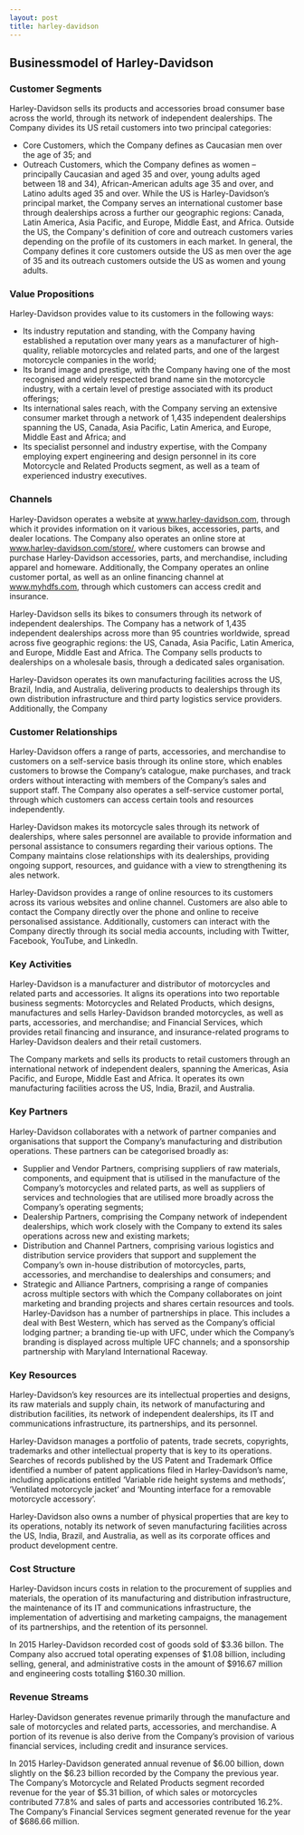 ```yaml
---
layout: post
title: harley-davidson
---
```


Businessmodel of Harley-Davidson
---------------------------------

### Customer Segments

Harley-Davidson sells its products and accessories broad consumer base across the world, through its network of independent dealerships. The Company divides its US retail customers into two principal categories:

 * Core Customers, which the Company defines as Caucasian men over the age of 35; and
* Outreach Customers, which the Company defines as women – principally Caucasian and aged 35 and over, young adults aged between 18 and 34), African-American adults age 35 and over, and Latino adults aged 35 and over.
 While the US is Harley-Davidson’s principal market, the Company serves an international customer base through dealerships across a further our geographic regions: Canada, Latin America, Asia Pacific, and Europe, Middle East, and Africa. Outside the US, the Company's definition of core and outreach customers varies depending on the profile of its customers in each market. In general, the Company defines it core customers outside the US as men over the age of 35 and its outreach customers outside the US as women and young adults.

### Value Propositions

Harley-Davidson provides value to its customers in the following ways:

 * Its industry reputation and standing, with the Company having established a reputation over many years as a manufacturer of high-quality, reliable motorcycles and related parts, and one of the largest motorcycle companies in the world;
* Its brand image and prestige, with the Company having one of the most recognised and widely respected brand name sin the motorcycle industry, with a certain level of prestige associated with its product offerings;
* Its international sales reach, with the Company serving an extensive consumer market through a network of 1,435 independent dealerships spanning the US, Canada, Asia Pacific, Latin America, and Europe, Middle East and Africa; and
* Its specialist personnel and industry expertise, with the Company employing expert engineering and design personnel in its core Motorcycle and Related Products segment, as well as a team of experienced industry executives.
 ### Channels

Harley-Davidson operates a website at www.harley-davidson.com, through which it provides information on it various bikes, accessories, parts, and dealer locations. The Company also operates an online store at www.harley-davidson.com/store/, where customers can browse and purchase Harley-Davidson accessories, parts, and merchandise, including apparel and homeware. Additionally, the Company operates an online customer portal, as well as an online financing channel at www.myhdfs.com, through which customers can access credit and insurance.

Harley-Davidson sells its bikes to consumers through its network of independent dealerships. The Company has a network of 1,435 independent dealerships across more than 95 countries worldwide, spread across five geographic regions: the US, Canada, Asia Pacific, Latin America, and Europe, Middle East and Africa. The Company sells products to dealerships on a wholesale basis, through a dedicated sales organisation.

Harley-Davidson operates its own manufacturing facilities across the US, Brazil, India, and Australia, delivering products to dealerships through its own distribution infrastructure and third party logistics service providers. Additionally, the Company

### Customer Relationships

Harley-Davidson offers a range of parts, accessories, and merchandise to customers on a self-service basis through its online store, which enables customers to browse the Company’s catalogue, make purchases, and track orders without interacting with members of the Company’s sales and support staff. The Company also operates a self-service customer portal, through which customers can access certain tools and resources independently.

Harley-Davidson makes its motorcycle sales through its network of dealerships, where sales personnel are available to provide information and personal assistance to consumers regarding their various options. The Company maintains close relationships with its dealerships, providing ongoing support, resources, and guidance with a view to strengthening its ales network.

Harley-Davidson provides a range of online resources to its customers across its various websites and online channel. Customers are also able to contact the Company directly over the phone and online to receive personalised assistance. Additionally, customers can interact with the Company directly through its social media accounts, including with Twitter, Facebook, YouTube, and LinkedIn.

### Key Activities

Harley-Davidson is a manufacturer and distributor of motorcycles and related parts and accessories. It aligns its operations into two reportable business segments: Motorcycles and Related Products, which designs, manufactures and sells Harley-Davidson branded motorcycles, as well as parts, accessories, and merchandise; and Financial Services, which provides retail financing and insurance, and insurance-related programs to Harley-Davidson dealers and their retail customers.

The Company markets and sells its products to retail customers through an international network of independent dealers, spanning the Americas, Asia Pacific, and Europe, Middle East and Africa. It operates its own manufacturing facilities across the US, India, Brazil, and Australia.

### Key Partners

Harley-Davidson collaborates with a network of partner companies and organisations that support the Company’s manufacturing and distribution operations. These partners can be categorised broadly as:

 * Supplier and Vendor Partners, comprising suppliers of raw materials, components, and equipment that is utilised in the manufacture of the Company’s motorcycles and related parts, as well as suppliers of services and technologies that are utilised more broadly across the Company’s operating segments;
* Dealership Partners, comprising the Company network of independent dealerships, which work closely with the Company to extend its sales operations across new and existing markets;
* Distribution and Channel Partners, comprising various logistics and distribution service providers that support and supplement the Company’s own in-house distribution of motorcycles, parts, accessories, and merchandise to dealerships and consumers; and
* Strategic and Alliance Partners, comprising a range of companies across multiple sectors with which the Company collaborates on joint marketing and branding projects and shares certain resources and tools.
 Harley-Davidson has a number of partnerships in place. This includes a deal with Best Western, which has served as the Company’s official lodging partner; a branding tie-up with UFC, under which the Company’s branding is displayed across multiple UFC channels; and a sponsorship partnership with Maryland International Raceway.

### Key Resources

Harley-Davidson’s key resources are its intellectual properties and designs, its raw materials and supply chain, its network of manufacturing and distribution facilities, its network of independent dealerships, its IT and communications infrastructure, its partnerships, and its personnel.

Harley-Davidson manages a portfolio of patents, trade secrets, copyrights, trademarks and other intellectual property that is key to its operations. Searches of records published by the US Patent and Trademark Office identified a number of patent applications filed in Harley-Davidson’s name, including applications entitled ‘Variable ride height systems and methods’, ‘Ventilated motorcycle jacket’ and ‘Mounting interface for a removable motorcycle accessory’.

Harley-Davidson also owns a number of physical properties that are key to its operations, notably its network of seven manufacturing facilities across the US, India, Brazil, and Australia, as well as its corporate offices and product development centre.

### Cost Structure

Harley-Davidson incurs costs in relation to the procurement of supplies and materials, the operation of its manufacturing and distribution infrastructure, the maintenance of its IT and communications infrastructure, the implementation of advertising and marketing campaigns, the management of its partnerships, and the retention of its personnel.

In 2015 Harley-Davidson recorded cost of goods sold of $3.36 billon. The Company also accrued total operating expenses of $1.08 billion, including selling, general, and administrative costs in the amount of $916.67 million and engineering costs totalling $160.30 million.

### Revenue Streams

Harley-Davidson generates revenue primarily through the manufacture and sale of motorcycles and related parts, accessories, and merchandise. A portion of its revenue is also derive from the Company’s provision of various financial services, including credit and insurance services.

In 2015 Harley-Davidson generated annual revenue of $6.00 billion, down slightly on the $6.23 billion recorded by the Company the previous year. The Company’s Motorcycle and Related Products segment recorded revenue for the year of $5.31 billion, of which sales or motorcycles contributed 77.8% and sales of parts and accessories contributed 16.2%. The Company’s Financial Services segment generated revenue for the year of $686.66 million.
